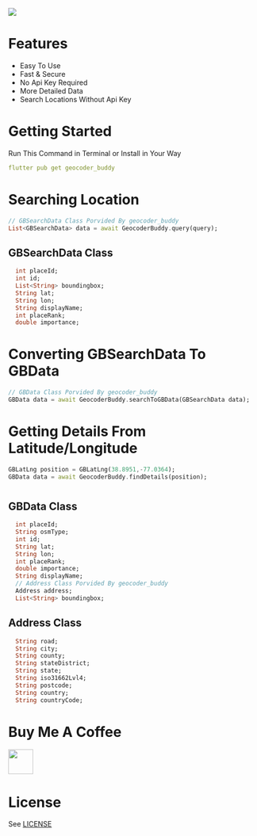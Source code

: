 ![](https://raw.githubusercontent.com/flutterbuddy1/geocoder_buddy/main/banner.png)

# Features
* Easy To Use
* Fast & Secure
* No Api Key Required
* More Detailed Data
* Search Locations Without Api Key

# Getting Started

Run This Command in Terminal or Install in Your Way
```yaml
flutter pub get geocoder_buddy
```

# Searching Location
```dart
// GBSearchData Class Porvided By geocoder_buddy
List<GBSearchData> data = await GeocoderBuddy.query(query);
```
## GBSearchData Class
```dart
  int placeId;
  int id;
  List<String> boundingbox;
  String lat;
  String lon;
  String displayName;
  int placeRank;
  double importance;
```

# Converting GBSearchData To GBData
```dart
// GBData Class Porvided By geocoder_buddy
GBData data = await GeocoderBuddy.searchToGBData(GBSearchData data);
```

# Getting Details From Latitude/Longitude
```dart
GBLatLng position = GBLatLng(38.8951,-77.0364);
GBData data = await GeocoderBuddy.findDetails(position);
```
#

## GBData Class
```dart
  int placeId;
  String osmType;
  int id;
  String lat;
  String lon;
  int placeRank;
  double importance;
  String displayName;
  // Address Class Porvided By geocoder_buddy
  Address address;
  List<String> boundingbox;
```
## Address Class
```dart
  String road;
  String city;
  String county;
  String stateDistrict;
  String state;
  String iso31662Lvl4;
  String postcode;
  String country;
  String countryCode;
```
# Buy Me A Coffee
<a href="https://www.buymeacoffee.com/flutterbuddy">
    <img src="https://www.buymeacoffee.com/assets/img/guidelines/download-assets-1.svg" height="50" target="_flutterbuddy">
</a>

# License

See [LICENSE](LICENSE)